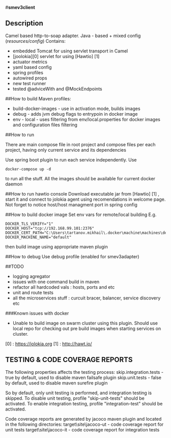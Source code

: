 #**smev3client**
## Description
Camel based http-to-soap adapter. Java - based + mixed config (*resources/config*)
Contains:
- embedded Tomcat for using servlet transport in Camel
- [joolokia][0] servlet for using [Hawtio] [1]
- actuator metrics
- yaml based config
- spring profiles
- autowired props
- new test runner
- tested @adviceWith and @MockEndpoints


##How to build
Maven profiles:
- build-docker-images - use in activation mode, builds images
- debug - adds jvm debug flags to entrypoin in docker image
- env - local  - uses filtering from env/local.properties for docker images and configuration files filtering


##How to run

There are main compose file in root project and compose files per each project, having only current service and 
its dependencies

Use spring boot plugin to run each service independently.
Use 
```
docker-compose up -d 
```
to run all the stuff.
All the images should be available for current docker daemon

##How to run hawtio console
Download executable jar from [Hawtio] [1] , start it and connect to jolokia agent using recomendations in welcome page.
Not forget to notice host/host managment port in spring config

##How to build docker image
Set env vars for remote/local building
E.g. 
```
DOCKER_TLS_VERIFY="1"
DOCKER_HOST="tcp://192.168.99.101:2376"
DOCKER_CERT_PATH="C:\Users\tartanov.mikhail\.docker\machine\machines\default"
DOCKER_MACHINE_NAME="default"
```
then build image using appropriate maven plugin

##How to debug
Use debug profile (enabled for smev3adapter)

##TODO
- logging agregator
- issues with one command build in maven
- refactor all hardcoded vals : hosts, ports and etc
- unit and route tests
- all the microservices stuff : curcuit bracer, balancer, service discovery etc

###Known issues with docker
- Unable to build image on swarm cluster using this plugin. Should use local repo for checking out pre build images when starting services on cluster.

[0] : https://jolokia.org
[1] : http://hawt.io/

## TESTING & CODE COVERAGE REPORTS

The following properties affects the testing process:
skip.integration.tests - true by default, used to disable maven failsafe plugin
skip.unit.tests - false by default, used to disable maven surefire plugin

So by default, only unit testing is performed, and integration testing is skipped.
To disable unit testing, profile "skip-unit-tests" should be activated.
To enable integration testing, profile "integration-test" should be activated.

Code coverage reports are generated by jacoco maven plugin and located in the following directories:
target\site\jacoco-ut - code coverage report for unit tests
target\site\jacoco-it - code coverage report for integration tests